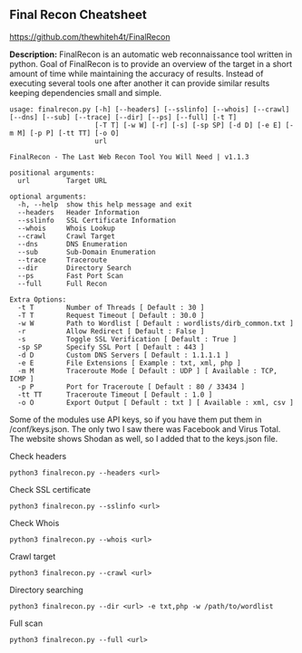 ## Final Recon Cheatsheet

https://github.com/thewhiteh4t/FinalRecon

**Description:**
FinalRecon is an automatic web reconnaissance tool written in python. Goal of FinalRecon is to provide an overview of the target in a short amount of time while maintaining the accuracy of results. Instead of executing several tools one after another it can provide similar results keeping dependencies small and simple.

```
usage: finalrecon.py [-h] [--headers] [--sslinfo] [--whois] [--crawl] [--dns] [--sub] [--trace] [--dir] [--ps] [--full] [-t T]
                     [-T T] [-w W] [-r] [-s] [-sp SP] [-d D] [-e E] [-m M] [-p P] [-tt TT] [-o O]
                     url

FinalRecon - The Last Web Recon Tool You Will Need | v1.1.3

positional arguments:
  url         Target URL

optional arguments:
  -h, --help  show this help message and exit
  --headers   Header Information
  --sslinfo   SSL Certificate Information
  --whois     Whois Lookup
  --crawl     Crawl Target
  --dns       DNS Enumeration
  --sub       Sub-Domain Enumeration
  --trace     Traceroute
  --dir       Directory Search
  --ps        Fast Port Scan
  --full      Full Recon

Extra Options:
  -t T        Number of Threads [ Default : 30 ]
  -T T        Request Timeout [ Default : 30.0 ]
  -w W        Path to Wordlist [ Default : wordlists/dirb_common.txt ]
  -r          Allow Redirect [ Default : False ]
  -s          Toggle SSL Verification [ Default : True ]
  -sp SP      Specify SSL Port [ Default : 443 ]
  -d D        Custom DNS Servers [ Default : 1.1.1.1 ]
  -e E        File Extensions [ Example : txt, xml, php ]
  -m M        Traceroute Mode [ Default : UDP ] [ Available : TCP, ICMP ]
  -p P        Port for Traceroute [ Default : 80 / 33434 ]
  -tt TT      Traceroute Timeout [ Default : 1.0 ]
  -o O        Export Output [ Default : txt ] [ Available : xml, csv ]
```


Some of the modules use API keys, so if you have them put them in /conf/keys.json. The only two I saw there was Facebook and Virus Total. The website shows Shodan as well, so I added that to the keys.json file.

Check headers

```
python3 finalrecon.py --headers <url>
```

Check SSL certificate

```
python3 finalrecon.py --sslinfo <url>
```

Check Whois 

```
python3 finalrecon.py --whois <url>
```

Crawl target

```
python3 finalrecon.py --crawl <url>
```

Directory searching

```
python3 finalrecon.py --dir <url> -e txt,php -w /path/to/wordlist
```

Full scan

```
python3 finalrecon.py --full <url>
```



